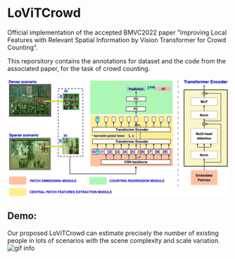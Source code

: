 # LoViTCrowd
Official implementation of the accepted BMVC2022 paper "Improving Local Features with Relevant Spatial Information by Vision Transformer for Crowd Counting". 

This reporsitory contains the annotations for dataset and the code from the associated paper, for the task of crowd counting.

![image info](images/LoViTCrowd.png)

## Demo:
Our proposed LoViTCrowd can estimate precisely the number of existing people in lots of scenarios with the scene complexity and scale variation.
![gif info](images/Toy_video.gif)
